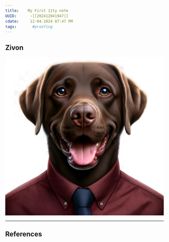 ```yaml
---
title:    My First 11ty note
UUID:      ›[[202412041947]] 
cdate:     12-04-2024 07:47 PM
tags:       #proofing
---
```

## Zivon  

![](media/Zivon_avatar.png)

----------------------------------
<!--
## See Also


-->
## References

